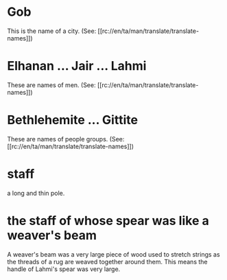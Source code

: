 # Gob

This is the name of a city. (See: [[rc://en/ta/man/translate/translate-names]])

# Elhanan ... Jair ... Lahmi

These are names of men. (See: [[rc://en/ta/man/translate/translate-names]])

# Bethlehemite ... Gittite

These are names of people groups. (See: [[rc://en/ta/man/translate/translate-names]])

# staff

a long and thin pole.

# the staff of whose spear was like a weaver's beam

A weaver's beam was a very large piece of wood used to stretch strings as the threads of a rug are weaved together around them. This means the handle of Lahmi's spear was very large.

